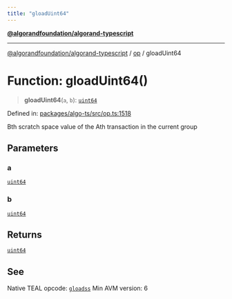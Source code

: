 ```yaml
---
title: "gloadUint64"
---
```


[**@algorandfoundation/algorand-typescript**](../../README.md)

***

[@algorandfoundation/algorand-typescript](../../README.md) / [op](../README.md) / gloadUint64

# Function: gloadUint64()

> **gloadUint64**(`a`, `b`): [`uint64`](../../index/type-aliases/uint64.md)

Defined in: [packages/algo-ts/src/op.ts:1518](https://github.com/algorandfoundation/puya-ts/blob/main/packages/algo-ts/src/op.ts#L1518)

Bth scratch space value of the Ath transaction in the current group

## Parameters

### a

[`uint64`](../../index/type-aliases/uint64.md)

### b

[`uint64`](../../index/type-aliases/uint64.md)

## Returns

[`uint64`](../../index/type-aliases/uint64.md)

## See

Native TEAL opcode: [`gloadss`](https://developer.algorand.org/docs/get-details/dapps/avm/teal/opcodes/v10/#gloadss)
Min AVM version: 6
